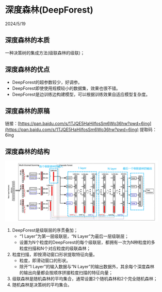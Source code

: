 # 深度森林(DeepForest)

2024/5/19

## 深度森林的本质

一种决策树的集成方法(级联森林的级联)；

## 深度森林的优点

- DeepForest的超参数较少，好调参。
- DeepForest即使使用规模较小的数据集，效果也很不错。
- DeepForest是边训练边构建模型，可以根据训练效果自适应模型复杂度。

## 深度森林的原稿

链接：[https://pan.baidu.com/s/1TJQE5HaHilfosSm6Wo36hw?pwd=6ing](https://pan.baidu.com/s/1TJQE5HaHilfosSm6Wo36hw?pwd=6ing)
提取码：6ing

## 深度森林的结构

![DeepForest的总体流程](../assets/DeepForest的总体流程.png )

1. DeepForest是级联层的序贯叠加；
   - “1 Layer”为第一层级联层，“N Layer”为最后一层级联层；
   - 设置为N个粒度的DeepForest的每个级联层，都拥有一次为N种粒度的多粒度扫描和N个对应粒度的级联森林；
2. 粒度扫描，即按滑动窗口形状提取特征向量。
   - 粒度，即滑动窗口的形状。
   - 除开“1 Layer”的输入数据与“N Layer”的输出数据外，其余每个深度森林的输出向量都会按顺序拼接粒度扫描的特征向量；
3. 级联森林是随机森林的平均集合，通常设置2个随机森林和2个完全随机森林；
4. 随机森林是决策树的平均集合。
